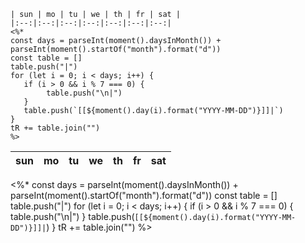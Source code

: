 ```
| sun | mo | tu | we | th | fr | sat |
|:--:|:--:|:--:|:--:|:--:|:--:|:--:|
<%*
const days = parseInt(moment().daysInMonth()) + parseInt(moment().startOf("month").format("d"))
const table = []
table.push("|")
for (let i = 0; i < days; i++) {
   if (i > 0 && i % 7 === 0) {
        table.push("\n|")
   }
   table.push(`[[${moment().day(i).format("YYYY-MM-DD")}]]|`)
}
tR += table.join("")
%>
```

| sun | mo | tu | we | th | fr | sat |
|:--:|:--:|:--:|:--:|:--:|:--:|:--:|
<%*
const days = parseInt(moment().daysInMonth()) + parseInt(moment().startOf("month").format("d"))
const table = []
table.push("|")
for (let i = 0; i < days; i++) {
   if (i > 0 && i % 7 === 0) {
        table.push("\n|")
   }
   table.push(`[[${moment().day(i).format("YYYY-MM-DD")}]]|`)
}
tR += table.join("")
%>